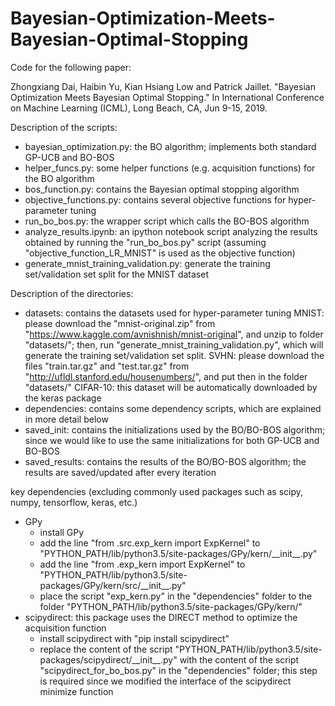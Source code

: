 # Bayesian-Optimization-Meets-Bayesian-Optimal-Stopping
Code for the following paper:

Zhongxiang Dai, Haibin Yu, Kian Hsiang Low and Patrick Jaillet. "Bayesian Optimization
Meets Bayesian Optimal Stopping." In International Conference on Machine Learning (ICML),
Long Beach, CA, Jun 9-15, 2019.



Description of the scripts:
* bayesian_optimization.py: the BO algorithm; implements both standard GP-UCB and BO-BOS
* helper_funcs.py: some helper functions (e.g. acquisition functions) for the BO algorithm
* bos_function.py: contains the Bayesian optimal stopping algorithm
* objective_functions.py: contains several objective functions for hyper-parameter tuning
* run_bo_bos.py: the wrapper script which calls the BO-BOS algorithm
* analyze_results.ipynb: an ipython notebook script analyzing the results obtained by running the "run_bo_bos.py" script (assuming "objective_function_LR_MNIST" is used as the objective function)
* generate_mnist_training_validation.py: generate the training set/validation set split for the MNIST dataset


Description of the directories:
* datasets: contains the datasets used for hyper-parameter tuning
    MNIST: please download the "mnist-original.zip" from "https://www.kaggle.com/avnishnish/mnist-original", and unzip to folder "datasets/";
        then, run "generate_mnist_training_validation.py", which will generate the training set/validation set split.
    SVHN: please download the files "train.tar.gz" and "test.tar.gz" from "http://ufldl.stanford.edu/housenumbers/", 
        and put then in the folder "datasets/"
    CIFAR-10: this dataset will be automatically downloaded by the keras package
* dependencies: contains some dependency scripts, which are explained in more detail below
* saved_init: contains the initializations used by the BO/BO-BOS algorithm; since we would like to use the same initializations for both GP-UCB and BO-BOS
* saved_results: contains the results of the BO/BO-BOS algorithm; the results are saved/updated after every iteration


key dependencies (excluding commonly used packages such as scipy, numpy, tensorflow, keras, etc.)
* GPy
    * install GPy
    * add the line "from .src.exp_kern import ExpKernel" to "PYTHON_PATH/lib/python3.5/site-packages/GPy/kern/\_\_init\_\_.py"
    * add the line "from .exp_kern import ExpKernel" to "PYTHON_PATH/lib/python3.5/site-packages/GPy/kern/src/\_\_init\_\_.py"
    * place the script "exp_kern.py" in the "dependencies" folder to the folder "PYTHON_PATH/lib/python3.5/site-packages/GPy/kern/"
* scipydirect: this package uses the DIRECT method to optimize the acquisition function
    * install scipydirect with "pip install scipydirect"
    * replace the content of the script "PYTHON_PATH/lib/python3.5/site-packages/scipydirect/\_\_init\_\_.py" with the content of the script "scipydirect_for_bo_bos.py" in the "dependencies" folder; this step is required since we modified the interface of the scipydirect minimize function

